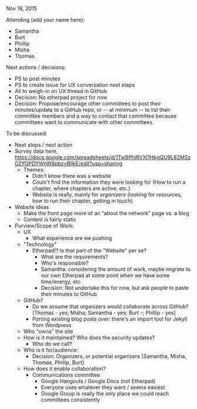 Nov 18, 2015

Attending (add your name here):
* Samantha
* Burt
* Phillip
* Misha
* Thomas

Next actions / decisions:
* PS to post minutes
* PS to create issue for UX conversation next steps
* All to weigh-in on UX thread in GitHub
* Decision: No etherpad project for now
* Decision: Propose/encourage other committees to post their minutes/update to a GitHub repo, or -- at minimum -- to list their committee members and a way to contact that committee because committees want to communicate with other committees. 

To be discussed:
* Next steps / next action 
* Survey data here, https://docs.google.com/spreadsheets/d/1TwBPhjRVXI1HbgQU9L62MSz02YOPDYWhW8pbzyBllkE/edit?usp=sharing
  * Themes:
     * Didn't know there was a website
     * Couln't find the information they were looking for (How to *run* a chapter, where chapters are active, etc.)
     * Website is really, mainly for *organizers* (looking for resources, how to run their chapter, getting in touch)
 * Website ideas
   * Make the front page more of an "about the network" page vs. a blog
   * Content is fairly static
* Purview/Scope of Work:
  * UX
    * What experience are we pushing
  * "Technology"
    * Etherpad!? Is that part of the "Website" per se?
      * What are the requirements?
      * Who's responsible?
      * Samantha: considering the amount of work, maybe migrate to our own Etherpad at some point when we have some time/energy, etc.
      * Decision: Not undertake this for now, but ask people to paste their minutes to GitHub
   * GitHub? 
      * Do we assume that organizers would collaborate across GitHub? [Thomas - yes; Misha; Samantha - yes; Burt -; Phillip - yes]
      * Porting existing blog posts over: there's an import tool for Jekyll from Wordpress
  * Who "owns" the site
  * How is it maintained? Who does the security updates?
    * Who do we call?
  * Who is it for/audience: 
    * Decision: Organizers, or potential organizers [Samantha, Misha, Thomas, Phillip, Burt]
  * How does it enable collaboration?
    * Communications committee
      * Google Hangouts / Google Docs (not Etherpad)
      * Everyone uses whatever they want / seems easiest
      * Google Group is really the only place we could reach committees consistently





